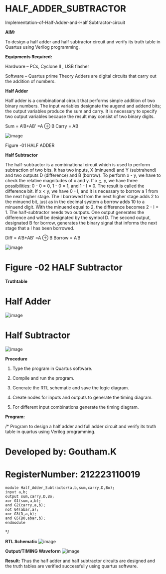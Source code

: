 # HALF_ADDER_SUBTRACTOR

Implementation-of-Half-Adder-and-Half Subtractor-circuit

**AIM:**

To design a half adder and half subtractor circuit and verify its truth table in Quartus using Verilog programming.

**Equipments Required:**

Hardware – PCs, Cyclone II , USB flasher 

Software – Quartus prime Theory Adders are digital circuits that carry out the addition of numbers.

**Half Adder**

Half adder is a combinational circuit that performs simple addition of two binary numbers. The input variables designate the augend and addend bits; the output variables produce the sum and carry. It is necessary to specify two output variables because the result may consist of two binary digits.

Sum = A’B+AB’ =A ⊕ B Carry = AB

![image](https://github.com/naavaneetha/HALF_ADDER_SUBTRACTOR/assets/154305477/bd4a0b2c-cdbc-4184-ab08-81578f121e1f)

Figure -01 HALF ADDER

**Half Subtractor**

The half-subtractor is a combinational circuit which is used to perform subtraction of two bits. It has two inputs, X (minuend) and Y (subtrahend) and two outputs D (difference) and B (borrow). To perform x - y, we have to check the relative magnitudes of x and y. If x ;;, y, we have three possibilities: 0 - 0 = 0, 1 - 0 = 1, and 1 - I = 0. The result is called the difference bit. If x < y, we have 0 - I, and it is necessary to borrow a 1 from the next higher stage. The I borrowed from the next higher stage adds 2 to the minuend bit, just as in the decimal system a borrow adds 10 to a minuend digit. With the minuend equal to 2, the difference becomes 2 - I = 1. The half-subtractor needs two outputs. One output generates the difference and will be designated by the symbol D. The second output, designated B for borrow, generates the binary signal that informs the next stage that a I has been borrowed. 

Diff = A’B+AB’ =A ⊕ B
Borrow = A’B

 ![image](https://github.com/naavaneetha/HALF_ADDER_SUBTRACTOR/assets/154305477/d76b099c-513f-4e7c-843a-e2fd028a531a)

# Figure -02 HALF Subtractor

**Truthtable**
# Half Adder
![image](https://github.com/Goutham2306/HALF_ADDER_SUBTRACTOR/assets/138971154/207da550-3564-44ab-91b3-f9d4b4d3c1e8)
# Half Subtractor
![image](https://github.com/Goutham2306/HALF_ADDER_SUBTRACTOR/assets/138971154/45d7f8e1-0655-4dbf-90e2-ef6c9979347e)

**Procedure**

1.	Type the program in Quartus software.

2.	Compile and run the program.

3.	Generate the RTL schematic and save the logic diagram.

4.	Create nodes for inputs and outputs to generate the timing diagram.

5.	For different input combinations generate the timing diagram.


**Program:**

/* Program to design a half adder and full adder circuit and verify its truth table in quartus using Verilog programming.

# Developed by: Goutham.K
# RegisterNumber: 212223110019
```
module Half_Adder_Subtractor(a,b,sum,carry,D,Bo);
input a,b;
output sum,carry,D,Bo;
xor G1(sum,a,b);
and G2(carry,a,b);
not G4(abar,a);
xor G3(D,a,b);
and G5(B0,abar,b);
endmodule 	
```
*/

**RTL Schematic**
![image](https://github.com/Goutham2306/HALF_ADDER_SUBTRACTOR/assets/138971154/efb02aae-b726-4ede-be17-5e96e3393dda)


**Output/TIMING Waveform**
![image](https://github.com/Goutham2306/HALF_ADDER_SUBTRACTOR/assets/138971154/bb6053e0-bb92-4ee5-b507-a385211b3616)

**Result:**
Thus the half adder and half subtractor circuits are designed and the truth tables are verified successfully using quartus software.
